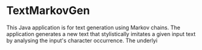 # TextMarkovGen
This Java application is for text generation using Markov chains. The application generates a new text that stylistically imitates a given input text by analysing the input's character occurrence. The underlyi